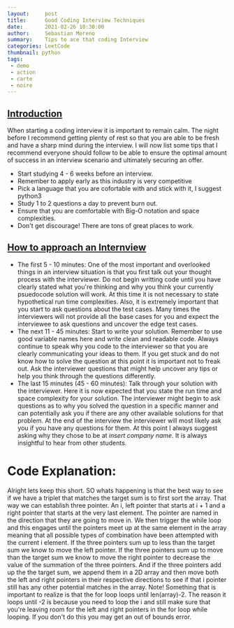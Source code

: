 ```yaml
---
layout:     post
title:      Good Coding Interview Techniques 
date:       2021-02-26 10:30:00
author:     Sebastian Moreno
summary:    Tips to ace that coding Interview
categories: LeetCode
thumbnail: python
tags:
 - demo
 - action
 - carte
 - noire
---
```


## <ins>**Introduction**</ins>
When starting a coding interview it is important to remain calm. The night before I recommend getting plenty of rest so that you are able to be fresh and have a sharp mind during the interview. I will now list some tips that I recommend everyone should follow to be able to ensure the optimal amount of success in an interview scenario and ultimately securing an offer.

* Start studying 4 - 6 weeks before an interview. 
* Remember to apply early as this industry is very competitive
* Pick a language that you are cofortable with and stick with it, I suggest python3
* Study 1 to 2 questions a day to prevent burn out. 
* Ensure that you are comfortable with Big-O notation and space complexities. 
* Don't get discourage! There are tons of great places to work. 

## <ins>**How to approach an Internview**</ins>
* The first 5 - 10 minutes: 
One of the most important and overlooked things in an interview situation is that you first talk out your thought process with the interviewer. Do not begin writting code until you have clearly stated what you're thinking and why you think your currently psuedocode solution will work. At this time it is not necessary to state hypothetical run time complexities. Also, it is extremely important that you start to ask questions about the test cases. Many times the interviewers will not provide all the base cases for you and expect the interviewee to ask questions and uncover the edge test cases.
* The next 11 - 45 minutes:
Start to write your solution. Remember to use good variable names here and write clean and readable code. Always continue to speak why you code to the interviewer so that you are clearly communicating your ideas to them. If you get stuck and do not know how to solve the question at this point it is important not to freak out. Ask the interviewer questions that might help uncover any tips or help you think through the questions differently.
* The last 15 minutes (45 - 60 minutes):
Talk through your solution with the interviewer. Here it is now expected that you state the run time and space complexity for your solution. The interviewer might begin to ask questions as to why you solved the question in a specific manner and can potentially ask you if there are any other available solutions for that problem. At the end of the interview the interviewer will most likely ask you if you have any questions for them. At this point I always suggest asking why they chose to be at *insert company name*. It is always insightful to hear from other students.

# Code Explanation:
Alright lets keep this short.  SO whats happening is that the best way to see if we have a triplet that matches the target sum is to first sort the array. That way we can establish three pointer. An i, left pointer that starts at i + 1 and a right pointer that starts at the very last element. The pointer are named in the direction that they are going to move in. We then trigger the while loop and this engages until the pointers meet up at the same element in the array meaning that all possible types of combination have been attempted with the current i element. If the three pointers sum up to less than the target sum we know to move the left pointer. If the three pointers sum up to move than the target sum we know to move the right pointer to decrease the value of the summation of the three pointers. And if the three pointers add up the the target sum, we append them in a 2D array and then move both the left and right pointers in their respective directions to see if that i pointer still has any other potential matches in the array. Note! Something that is important to realize is that the for loop loops until len(array)-2. The reason it loops until -2 is because you need to loop the i and still make sure that you're leaving room for the left and right pointers in the for loop while looping. If you don't do this you may get an out of bounds error.
